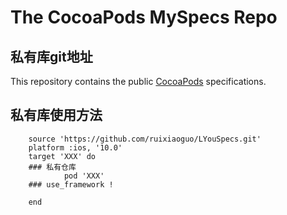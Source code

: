 # The CocoaPods MySpecs Repo

## 私有库git地址
This repository contains the public [CocoaPods](https://github.com/ruixiaoguo/LYouSpecs.git) specifications.

## 私有库使用方法

        source 'https://github.com/ruixiaoguo/LYouSpecs.git'
        platform :ios, '10.0'
        target 'XXX' do
        ### 私有仓库
                pod 'XXX'
        ### use_framework !

        end
